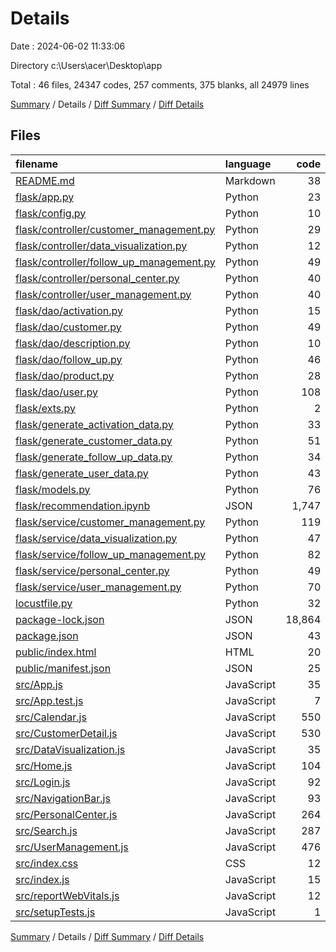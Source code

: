 # Details

Date : 2024-06-02 11:33:06

Directory c:\\Users\\acer\\Desktop\\app

Total : 46 files,  24347 codes, 257 comments, 375 blanks, all 24979 lines

[Summary](results.md) / Details / [Diff Summary](diff.md) / [Diff Details](diff-details.md)

## Files
| filename | language | code | comment | blank | total |
| :--- | :--- | ---: | ---: | ---: | ---: |
| [README.md](/README.md) | Markdown | 38 | 0 | 33 | 71 |
| [flask/app.py](/flask/app.py) | Python | 23 | 1 | 4 | 28 |
| [flask/config.py](/flask/config.py) | Python | 10 | 1 | 2 | 13 |
| [flask/controller/customer_management.py](/flask/controller/customer_management.py) | Python | 29 | 0 | 6 | 35 |
| [flask/controller/data_visualization.py](/flask/controller/data_visualization.py) | Python | 12 | 0 | 3 | 15 |
| [flask/controller/follow_up_management.py](/flask/controller/follow_up_management.py) | Python | 49 | 0 | 8 | 57 |
| [flask/controller/personal_center.py](/flask/controller/personal_center.py) | Python | 40 | 0 | 6 | 46 |
| [flask/controller/user_management.py](/flask/controller/user_management.py) | Python | 40 | 0 | 6 | 46 |
| [flask/dao/activation.py](/flask/dao/activation.py) | Python | 15 | 0 | 3 | 18 |
| [flask/dao/customer.py](/flask/dao/customer.py) | Python | 49 | 0 | 10 | 59 |
| [flask/dao/description.py](/flask/dao/description.py) | Python | 10 | 0 | 3 | 13 |
| [flask/dao/follow_up.py](/flask/dao/follow_up.py) | Python | 46 | 0 | 6 | 52 |
| [flask/dao/product.py](/flask/dao/product.py) | Python | 28 | 0 | 5 | 33 |
| [flask/dao/user.py](/flask/dao/user.py) | Python | 108 | 2 | 11 | 121 |
| [flask/exts.py](/flask/exts.py) | Python | 2 | 1 | 1 | 4 |
| [flask/generate_activation_data.py](/flask/generate_activation_data.py) | Python | 33 | 9 | 12 | 54 |
| [flask/generate_customer_data.py](/flask/generate_customer_data.py) | Python | 51 | 7 | 11 | 69 |
| [flask/generate_follow_up_data.py](/flask/generate_follow_up_data.py) | Python | 34 | 15 | 9 | 58 |
| [flask/generate_user_data.py](/flask/generate_user_data.py) | Python | 43 | 9 | 13 | 65 |
| [flask/models.py](/flask/models.py) | Python | 76 | 0 | 8 | 84 |
| [flask/recommendation.ipynb](/flask/recommendation.ipynb) | JSON | 1,747 | 0 | 1 | 1,748 |
| [flask/service/customer_management.py](/flask/service/customer_management.py) | Python | 119 | 7 | 12 | 138 |
| [flask/service/data_visualization.py](/flask/service/data_visualization.py) | Python | 47 | 4 | 8 | 59 |
| [flask/service/follow_up_management.py](/flask/service/follow_up_management.py) | Python | 82 | 0 | 7 | 89 |
| [flask/service/personal_center.py](/flask/service/personal_center.py) | Python | 49 | 3 | 5 | 57 |
| [flask/service/user_management.py](/flask/service/user_management.py) | Python | 70 | 1 | 6 | 77 |
| [locustfile.py](/locustfile.py) | Python | 32 | 1 | 10 | 43 |
| [package-lock.json](/package-lock.json) | JSON | 18,864 | 0 | 1 | 18,865 |
| [package.json](/package.json) | JSON | 43 | 0 | 1 | 44 |
| [public/index.html](/public/index.html) | HTML | 20 | 23 | 1 | 44 |
| [public/manifest.json](/public/manifest.json) | JSON | 25 | 0 | 1 | 26 |
| [src/App.js](/src/App.js) | JavaScript | 35 | 1 | 3 | 39 |
| [src/App.test.js](/src/App.test.js) | JavaScript | 7 | 0 | 2 | 9 |
| [src/Calendar.js](/src/Calendar.js) | JavaScript | 550 | 33 | 36 | 619 |
| [src/CustomerDetail.js](/src/CustomerDetail.js) | JavaScript | 530 | 44 | 20 | 594 |
| [src/DataVisualization.js](/src/DataVisualization.js) | JavaScript | 35 | 0 | 4 | 39 |
| [src/Home.js](/src/Home.js) | JavaScript | 104 | 2 | 13 | 119 |
| [src/Login.js](/src/Login.js) | JavaScript | 92 | 6 | 4 | 102 |
| [src/NavigationBar.js](/src/NavigationBar.js) | JavaScript | 93 | 2 | 4 | 99 |
| [src/PersonalCenter.js](/src/PersonalCenter.js) | JavaScript | 264 | 12 | 15 | 291 |
| [src/Search.js](/src/Search.js) | JavaScript | 287 | 24 | 25 | 336 |
| [src/UserManagement.js](/src/UserManagement.js) | JavaScript | 476 | 42 | 28 | 546 |
| [src/index.css](/src/index.css) | CSS | 12 | 0 | 2 | 14 |
| [src/index.js](/src/index.js) | JavaScript | 15 | 3 | 3 | 21 |
| [src/reportWebVitals.js](/src/reportWebVitals.js) | JavaScript | 12 | 0 | 2 | 14 |
| [src/setupTests.js](/src/setupTests.js) | JavaScript | 1 | 4 | 1 | 6 |

[Summary](results.md) / Details / [Diff Summary](diff.md) / [Diff Details](diff-details.md)